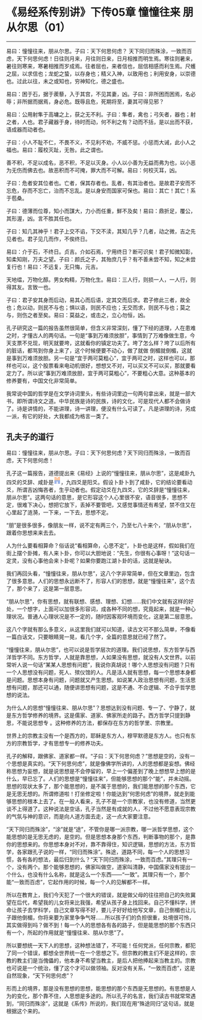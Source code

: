 # 《易经系传别讲》下传05章 憧憧往来 朋从尔思（01）

------

易曰：憧憧往来，朋从尔思。子曰：天下何思何虑？ 天下同归而殊涂，一致而百虑，天下何思何虑！日往则月来，月往则日来，日月相推而明生焉。寒往则暑来，暑往则寒来，寒暑相推而岁成焉。往者屈也，来者信也，屈信相感而利生焉。尺蠖之屈，以求信也；龙蛇之蛰，以存身也；精义入神，以致用也；利用安身，以崇德也。过此以往，未之或知也，穷神知化，德之盛也。

易曰：困于石，据于蒺藜，入于其宫，不见其妻，凶。子曰：非所困而困焉，名必辱；非所据而据焉，身必危。既辱且危，死期将至，妻其可得见邪？

易曰：公用射隼于高墉之上，获之无不利。子曰：隼者，禽也；弓矢者，器也；射之者，人也。君子藏器于身，待时而动，何不利之有？动而不括，是以出而不获，语成器而动者也。

子曰：小人不耻不仁，不畏不义，不见利不劝，不威不惩。小惩而大诫，此小人之福也。易曰：履校灭趾，无咎。此之谓也。

善不积，不足以成名，恶不积，不足以灭身。小人以小善为无益而弗为也，以小恶为无伤而佛去也。故恶积而不可掩，罪大而不可解。易曰：何校灭耳，凶。

子曰：危者安其位者也。亡者，保其存者也。乱者，有其治者也。是故君子安而不忘危，存而不忘亡，治而不忘乱。是以身安而国家可保也。易曰：其亡！其亡！系于苞桑。

子曰：德薄而位尊，知小而謀大，力小而任重，鮮不及矣！易曰：鼎折足，覆公，其形渥，凶。言不胜其任也。

子曰：知几其神乎！君子上交不谄，下交不渎，其知几乎？几者，动之微，吉之先见者也。君子见几而作，不俟终日。

易曰：介于石，不终日。贞吉。介如石焉，宁用终日？断可识矣！君子知微知彰，知柔知刚，万夫之望。子曰：颜氏之子，其殆庶几乎？有不善未尝不知，知之未尝复行也！易曰：不远复，无只悔，元吉。

天地缊，万物化醇。男女构精，万物化生。易曰：三人行，则损一人，一人行，则得其友。言致一也。

子曰：君子安其身而后动，易其心而后语，定其交而后求。君子修此三者，故全也；危以动，则民不与也；惧以语，则民不应也；无交而求，则民不与也；莫之与，则伤之者至矣。易曰：莫益之，或击之，立心勿恒，凶。

孔子研究这一篇的报告虽然很简单，但含义非常深刻，懂了下经的道理，人在患难之时，才懂古人的两句话。一句是“事到万难须放胆”，事情到了万难像做生意，今天支票不兑现，明天就要垮，这就看你的镇定功夫了。垮了怎么样？垮了以后所有的脏话，都骂到你身上来了，这个时候便要不动心，做了就做 倒楣就倒楣，这就是事到万难须放胆。另一句是“宜于两可莫粗心”，宜于两可之时，这样也可以，那样也可以，这个股票看来电动机很好，想想又不对，可以买又不可以买，那就要看定力了。所以说“事到万难须放胆，宜于两可莫粗心”，不要粗心大意。这种基本的修养要有，中国文化非常简单。

我常说中国的哲学是在文学诗词里头，有些诗词里边一句两句拿出来，就是一部大书，即所谓诗文之道。中华民族是诗的民族，诗的文化，可是现代人都不会做诗了。诗是讲情的，不能讲理，诗一讲理，便没有什么可读了。凡是讲理的诗，另成一派，有它的好处，大我都成为格言一类了。

## 孔夫子的道行

易曰：憧憧往来，朋从尔思。子曰：天下何思何虑？天下同归而殊涂，一致而百虑，天下何思何虑！

孔子这一篇报告，道德提出来《易经》上说的“憧憧往来，朋从尔思”，这是咸卦九四爻的爻辞、咸卦是![img](%E5%AD%94%E5%A4%AB%E5%AD%90%E7%9A%84%E9%81%93%E8%A1%8C/gua31.png)，九四爻是阳爻。假设卜卦卜到了咸卦，它的结论要看动爻，所谓吉凶悔吝者，生乎动者也。假定动爻在九四爻，它的爻辞是“憧憧往来，朋从尔思”。这两句话的意思，是它形容这个人心里很不安，语音很多，思想不定，很难下决心，想把它放下，丢掉不要管吧，又感觉事情还有希望，禁不住又在心里起了涟漪，一下来，一下去，思想不定。

“朋”是很多很多，像朋友一样，说不定有两三个，乃至七八十来个，“朋从尔思”，跟着你思想来来去去。

人为什么要看相算命？俗话说“看相算命，心思不定”，卜卦也是这样，假如我们在街上摆个卦摊，有人来卜卦，你可以大胆地说：“先生，你很有心事呀！”这句话一定灵，没有心事他会来卜卦呢？如果你要跑江湖卜卦的话，这就是秘诀。

我们再回头看，“憧憧往来，朋从尔思”，这八个字非常简单，但在文章里边，包含了很多意思。人们的思想永远断不了，形容人们的思想，就是“憧憧往来”，这个去了，那个来了，这是第一层意思。

“朋从尔思”，你有思想，就有联想、感想、理想、幻想……我们中文就有这样的好处，一个想字，上面可以加很多形容词，成各种不同的想，究竟起来，就是一种心理状况。普通人心理状况是不一定的，随时因客观环境而变化，这是第二层意思。

这八个字就有那么多意义，从这里我们就可以知道，读古文可不那么简单，不像看一篇白话文，只要眼睛晃一晃，看几个字，全篇的意思就已经了然了。

“憧憧往来，朋从尔思”，也可以说是哲学层次的道理。我们说思想，东方哲学与西洋哲学不同。东方哲学，人就是靠思想，人如果没有思想，就没有人文世界。以前常听人说一句话“某某人思想有问题”，我说你真胡说！哪个人思想没有问题？只有一个人思想没有问题，死人、殡仪馆的人。凡是活人就有思想，每一个思想本身都是问题。思想本身有问题，问题就又产生思想。如说某人政治思想有问题，生活思想有问题，那还可以通，随便讲思想有问题，这是不通、不合逻辑、不合乎哲学思想的说法。

为什么人的思想“憧憧往来、朋从尔思”？思想达到没有问题、专一了、宁静了，就是东方哲学修养的境界。这是儒家、道家、佛家所走的路子。西方哲学只提到静思，不能说思想专 。这种修养的方法，都保存在东方的哲学里、宗教里。

世界上的宗教主没有一个是西方的，耶稣是东方人，穆罕默德是东方人。也只有东方的宗教哲学，才有思想专一的修养功夫。

孔子的解释，跟佛家、道家都一样。“子曰：天下何思何虑？”思想是空的，没有一个思想是真实的。“天下何思何虑”，就是像佛学所讲的，人的思想都是妄想。佛经称思想为妄想，就是说思想是不会停留的，早上一个偏差到了晚上想想早上想的是什么，早已忘了。人们的思想是“憧憧往来”，但能够思想的那个“能”，并未动摇。思想的现状太多了，那个能思想的，是不属于思想的，我们能思想的那个东西，它是无思无想的。所谓修道啦！打坐修定啦！你能达到“何思何虑”的境界，就走到能够思想的根本上去了。在一般人看来，孔子不是一个宗教家，也没有修道，当然更谈不上得道了。这种说法是空话，孔子当然是有成就的人，不过他不愿意表现宗教的气氛与神的意识，而是向人道方面去走，这一点大家要注意。

“天下同归而殊涂”，“涂”就是“途”，不管你是哪一派宗教，哪一派哲学思想，这个能思想的是无思无虑的，是空的。但是思想本身那个东西，判断事物的那个，是靠你的思想来的。你思想本身对不对，靠不靠得住，知识逻辑，思想的方法，东方哲学，各家跟孔子说的一样，“同归而殊涂”。殊途，道路不同，每一个人的思想习惯，各有各的想法，最后归到什么？“天下同归而殊涂，一致而百虑。”其理只有一个，没有两个。那个能够思想的，佛家叫做空，道家叫清静，中国儒家没有提出一个什么，也没有什么名称，就是这么一个东西——“一致”。其理只有一个，那个能“一致而百虑”，它起作用的时候，每一个人的见解都不一样。

所以在教育上，我们今天犯了一个很大的错误，就是做父母的往往把自己的失败冀望在后代，希望我的儿女将来比我强，希望从孩子身上找回来。自己不懂科学，拼命让孩子去学科学，自己文章写得不好，要儿子好好给他写文章，自己倒楣也让儿子跟他倒楣，你将来要为家里争争气呀……所以孩子们的负担很重，处境很可怜，其实做得到吗？做不到！每一个人的思想各有各的路子，但是能思想的那个东西只有一个，所起的作用就是“憧憧往来、朋从尔思”了。

所以要想统一天下人的思想，这种想法错了，不可能！任何党派，任何宗教，都犯了同一个错误，都想全世界统一在一个思想之下。但宗教的教主们不是这样的，宗教的教主们是当傀儡的，他本身不希望当教主，是后人把他捧起来当教主的。宗教也可说是一个统治，懂了这个才可以做领袖。反对没有关系，“一致而百虑”，这是自然现象，“天下何思何虑”？

形而上的境界，那是没有思想的思想，能思想的那个东西是无思想的。有思想是人为的变化，那个靠不住，人思想是多途的。所以孔子的名言，我们读古书就常常遇到，“同归而殊涂”，这就是《系传》所说的，我们现在用“殊途同归”这句话，就是根据这个来的。